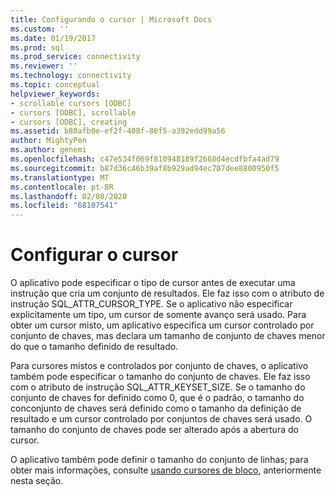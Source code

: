 ```yaml
---
title: Configurando o cursor | Microsoft Docs
ms.custom: ''
ms.date: 01/19/2017
ms.prod: sql
ms.prod_service: connectivity
ms.reviewer: ''
ms.technology: connectivity
ms.topic: conceptual
helpviewer_keywords:
- scrollable cursors [ODBC]
- cursors [ODBC], scrollable
- cursors [ODBC], creating
ms.assetid: b80afb0e-ef2f-408f-86f5-a392edd99a56
author: MightyPen
ms.author: genemi
ms.openlocfilehash: c47e534f069f810948189f2668d4ecdfbfa4ad79
ms.sourcegitcommit: b87d36c46b39af8b929ad94ec707dee8800950f5
ms.translationtype: MT
ms.contentlocale: pt-BR
ms.lasthandoff: 02/08/2020
ms.locfileid: "68107541"
---
```

# <a name="setting-up-the-cursor"></a>Configurar o cursor
O aplicativo pode especificar o tipo de cursor antes de executar uma instrução que cria um conjunto de resultados. Ele faz isso com o atributo de instrução SQL_ATTR_CURSOR_TYPE. Se o aplicativo não especificar explicitamente um tipo, um cursor de somente avanço será usado. Para obter um cursor misto, um aplicativo especifica um cursor controlado por conjunto de chaves, mas declara um tamanho de conjunto de chaves menor do que o tamanho definido de resultado.  
  
 Para cursores mistos e controlados por conjunto de chaves, o aplicativo também pode especificar o tamanho do conjunto de chaves. Ele faz isso com o atributo de instrução SQL_ATTR_KEYSET_SIZE. Se o tamanho do conjunto de chaves for definido como 0, que é o padrão, o tamanho do conconjunto de chaves será definido como o tamanho da definição de resultado e um cursor controlado por conjuntos de chaves será usado. O tamanho do conjunto de chaves pode ser alterado após a abertura do cursor.  
  
 O aplicativo também pode definir o tamanho do conjunto de linhas; para obter mais informações, consulte [usando cursores de bloco](../../../odbc/reference/develop-app/using-block-cursors.md), anteriormente nesta seção.
